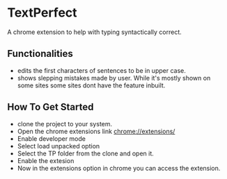 # TextPerfect

A chrome extension to help with typing syntactically correct.

## Functionalities
- edits the first characters of sentences to be in upper case.
- shows slepping mistakes made by user. While it's mostly shown on some sites some sites dont have the feature inbuilt.

## How To Get Started
- clone the project to your system.
- Open the chrome extensions link
  [chrome://extensions/](url)
- Enable developer mode
- Select load unpacked option
- Select the TP folder from the clone and open it.
- Enable the extesion
- Now in the extensions option in chrome you can access the extension.
